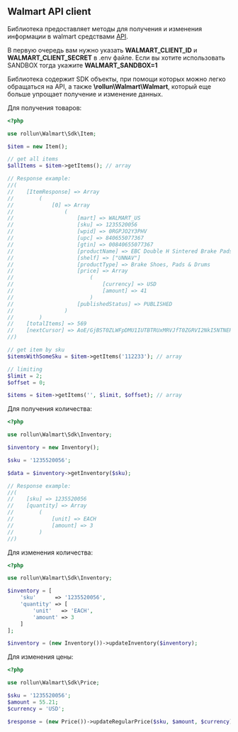 ## Walmart API client ##
Библиотека предоставляет методы для получения и изменения информации в walmart средствами [API](https://developer.walmart.com/#/apicenter/marketPlace/latest#introduction).

В первую очередь вам нужно указать **WALMART_CLIENT_ID** и **WALMART_CLIENT_SECRET** в .env файле. Если вы хотите использовать SANDBOX тогда укажите **WALMART_SANDBOX=1**

Библиотека содержит SDK объекты, при помощи которых можно легко обращаться на API, а также **\rollun\Walmart\Walmart**, который еще больше упрощает получение и изменение данных.

Для получения товаров:
```php
<?php

use rollun\Walmart\Sdk\Item;

$item = new Item();

// get all items
$allItems = $item->getItems(); // array

// Response example:
//(
//    [ItemResponse] => Array
//        (
//            [0] => Array
//                (
//                    [mart] => WALMART_US
//                    [sku] => 1235520056
//                    [wpid] => 0RGPJO2Y3PHV
//                    [upc] => 840655077367
//                    [gtin] => 00840655077367
//                    [productName] => EBC Double H Sintered Brake Pads FA407HH
//                    [shelf] => ["UNNAV"]
//                    [productType] => Brake Shoes, Pads & Drums
//                    [price] => Array
//                        (
//                            [currency] => USD
//                            [amount] => 41
//                        )
//                    [publishedStatus] => PUBLISHED
//                )
//        )
//    [totalItems] => 569
//    [nextCursor] => AoE/GjBST0ZLWFpDMU1IUTBTRUxMRVJfT0ZGRVI2NkI5NTNERkNEQUE0M0REODY5N0E0MUEzQUNFM0VBRg==
//)

// get item by sku
$itemsWithSomeSku = $item->getItems('112233'); // array

// limiting
$limit = 2;
$offset = 0;

$items = $item->getItems('', $limit, $offset); // array
```

Для получения количества:
```php
<?php

use rollun\Walmart\Sdk\Inventory;

$inventory = new Inventory();

$sku = '1235520056';

$data = $inventory->getInventory($sku);

// Response example:
//(
//    [sku] => 1235520056
//    [quantity] => Array
//        (
//            [unit] => EACH
//            [amount] => 3
//        )
//)
```

Для изменения количества:
```php
<?php

use rollun\Walmart\Sdk\Inventory;

$inventory = [
    'sku'      => '1235520056',
    'quantity' => [
        'unit'   => 'EACH',
        'amount' => 3
    ]
];

$inventory = (new Inventory())->updateInventory($inventory);
```

Для изменения цены:
```php
<?php

use rollun\Walmart\Sdk\Price;

$sku = '1235520056';
$amount = 55.21;
$currency = 'USD';

$response = (new Price())->updateRegularPrice($sku, $amount, $currency);
```